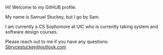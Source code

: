 Hi! Welcome to my GitHUB profile.

My name is Samuel Stuckey, but I go by Sam.

I am currently a CS Sophomore at UIC who is currently taking system and software design courses. 

Please reach out to me if you have any questions: 
Sbrycestuckey@outlook.com
